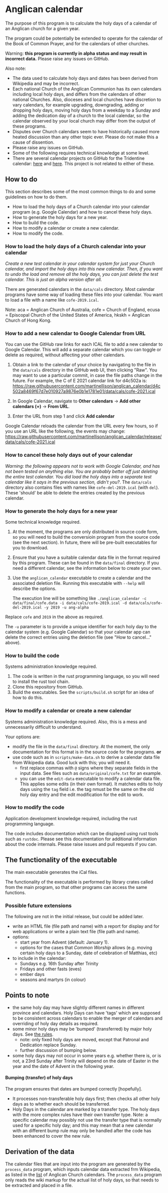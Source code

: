 # Anglican calendar #

The purpose of this program is to calculate the holy days of a calendar
of an Anglican church for a given year.

The program could be potentially be extended to operate for the
calendar of the Book of Common Prayer, and for the calendars of other
churches.

Warning: **this program is currently in alpha status and may result in
incorrect data.** Please raise any issues on GitHub.

Also note:

* The data used to calculate holy days and dates has been derived from
  Wikipedia and may be incorrect.
* Each national Church of the Anglican Communion has its own calendars
  including local holy days, and differs from the calendars of other
  national Churches. Also, dioceses and local churches have discretion
  to vary calendars, for example upgrading, downgrading, adding or
  dropping holy days, moving holy days from a weekday to a Sunday and adding
  the dedication day of a church to the local calendar, so the
  calendar observed by your local church may differ from the output of
  these programs.
* Disputes over Church calendars seem to have historically caused more
  heated discussion than any other topic ever. Please do not make this
  a cause of dissention.
* Please raise any issues on GitHub.
* Some of the following requires technical knowledge at some level.
* There are several calendar projects on GitHub for the Tridentine
  calendar: [here](https://github.com/paucazou/theochrone) and
  [here](https://github.com/joe-antognini/tridentine_calendar). This
  project is not related to either of these.

## How to do

This section describes some of the most common things to do and some
guidelines on how to do them.

* How to load the holy days of a Church calendar into your calendar
  program (e.g. Google Calendar) and how to cancel these holy days.
* How to generate the holy days for a new year.
* How to build the code.
* How to modify a calendar or create a new calendar.
* How to modify the code.

### How to load the holy days of a Church calendar into your calendar

*Create a new test calendar in your calendar system for just your
Church calendar, and import the holy days into this new
calendar. Then, if you want to undo the load and remove all the holy
days, you can just delete the test calendar. This is just an alpha
version after all.*

There are generated calendars in the `data/cals` directory. Most
calendar programs have some way of loading these files into your
calendar. You want to load a file with a name like `cofe-2019.ical`.

Note: aca = Anglican Church of Australia, cofe = Church of England,
ecusa = Episcopal Church of the United States of America, hkskh =
Anglican Church of Hong Kong.

### How to add a new calendar to Google Calendar from URL

You can use the GitHub raw links for each ICAL file to add a new calendar to Google Calendar. This will add a separate calendar which you can toggle or delete as required, without affecting your other calendars.

1. Obtain a link to the calendar of your choice by navigating to the file in the `data/cals` directory in the GitHub web UI, then clicking "Raw". You may want to use a particular commit, in case the file paths change in the future. For example, the C of E 2021 calendar link for d4c502a is:
https://raw.githubusercontent.com/martinellison/anglican_calendar/d4c502a8469f67d7e010927a9876e0b1e1781e01/data/cals/cofe-2021.ical

2. In Google Calendar, navigate to **Other calendars** -> **Add other calendars (+)** -> **From URL**.

3. Enter the URL from step 1 and click **Add calendar**

Google Calendar reloads the calendar from the URL every few hours, so if you use an URL like the following, the events may change:
https://raw.githubusercontent.com/martinellison/anglican_calendar/release/data/cals/cofe-2021.ical

### How to cancel these holy days out of your calendar

*Warning: the following appears not to work with Google Calendar, and
has not been tested on anything else. You are probably better off just
deleting the entire test calendar. You did load the holy days into a
separate test calendar like it says in the previous section, didn't
you?*. The `data/cals` directory also contains files with names like
`cofe-del-2019.ical` (with `del`). These 'should' be able to delete
the entries created by the previous calendar.

### How to generate the holy days for a new year

Some technical knowledge required.

1. At the moment, the programs are only distributed in source code
   form, so you will need to build the conversioin program from the
   source code (see the next section). In future, there will be
   pre-built executables for you to download.
2. Ensure that you have a suitable calendar data file in the format
   required by this program. These can be found in the `data/final`
   directory. If you need a different calendar, see the information
   below to create your own.
3. Use the `anglican_calendar` executable to create a calendar and the
   associated deletion file. Running this executable with `--help`
   will describe the options.

   The execution line will be something like `./anglican_calendar -c
data/final/cofe.data -i data/cals/cofe-2019.ical -d
data/cals/cofe-del-2019.ical -y 2019 -u ang-alpha`

Replace `cofe` and `2019` in the above as required.

The `-u` parameter is to provide a unique identifier for each holy day to
the calendar system (e.g. Google Calendar) so that your calendar app
can delete the correct entries using the deletion file (see "How to
cancel..." above).

### How to build the code

Systems administration  knowledge required.

1. The code is written in the rust programming language, so you will
   need to install the rust tool chain.
2. Clone this repository from GitHub.
3. Build the executables. See the `scripts/build.sh` script for an
   idea of how to do this.

### How to modify a calendar or create a new calendar

Systems administration knowledge required. Also, this is a mess and
unnecessarily difficult to understand.

Your options are:

* modify the file in the `data/final` directory. At the moment, the
   only documentation for this format is in the source code for the
   programs. **or**
* use code such as in `scripts/make-data.sh` to derive a calendar data
  file from Wikipedia data. Good luck with this; you will need it.
  * first replace commas with `@` signs where they separate fields in
  the input data. See files such as `data/original/cofe.txt` for an
  example.
  * you can use the `edit-data` executable to modify a calendar data
  file. This applies some edits (in their own format). It matches
  edits to holy days using the `tag` field i.e. the tag nmust be the
  same on the old holy day entry and the edit modification for the
  edit to work.

### How to modify the code

Application development knowledge required, including the rust
programming language.

The code includes documentation which can be displayed using rust
tools such as `rustdoc`. Please see this documentation for additional
information about the code internals. Please raise issues and pull
requests if you can.

## The functionality of the executable

The main executable generates the iCal files.

The functionality of the executable is performed by library
crates called from the main program, so that other programs can access
the same functions.

### Possible future extensions

The following are not in the initial release, but could be added
later.

* write an HTML file (file path and name) with a report for display and for web applications
or write a plain text file (file path and name).
* options:
  * start year from Advent (default: January 1).
  * options for the cases that *Common Worship* allows (e.g. moving
    certain holy days to a Sunday, date of celebration of Matthias, etc)
* to include  in the calendar:
  * Sundays e.g. 16th Sunday after Trinity
  * Fridays and other fasts (eves)
  * ember days
  * seasons and martyrs (in colour)

## Points to note ##

* the same holy day may have slightly different names in different
  province and calendars. Holy Days can have 'tags' which are supposed to
  be consistent across calendars to enable the merger of calendars and
  overriding of holy day details as required.
* some minor holy days may be 'bumped' (transferred) by major holy days. See [the
  rules](https://www.churchofengland.org/prayer-and-worship/worship-texts-and-resources/common-worship/prayer-and-worship/worship-texts-and-resources/common-worship/churchs-year/rules).
  * note: only fixed holy days are moved, except that Patronal and
    Dedication replace Sunday.
  * further discussion of bumping below.
* some holy days may not occur in some years e.g. whether there is, or is
not, a 23rd Sunday after Trinity will depend on the date of Easter in
the year and the date of Advent in the following year.

#### Bumping (transfer) of holy days

The program ensures that dates are bumped correctly [hopefully].

* It processes non-transferable holy days first; then checks all other holy days
  as to whether each should be transferred.
* Holy Days in the calendar are marked by a transfer type. The holy days with
  the more complex rules have their own transfer type. Note: a
  specific calendar may possibly not use the transfer type that is
  normally used for a specific holy day; and this may mean that a new
  calendar with an different bump rule may only be handled after the
  code has been enhanced to cover the new rule.

## Derivation of the data

The calendar files that are input into the program are generated by
the `process_data` program, which inputs calendar data extracted frm
Wikipedia, as listed in the
[list](https://en.wikipedia.org/wiki/List_of_Anglican_Church_calendars)
of Anglican Church calendars. The `process_data` program only reads
the wiki markup for the actual list of holy days, so that needs to be
extracted and placed in a file.
